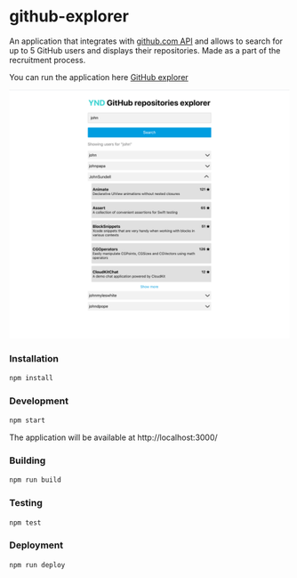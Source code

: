 # github-explorer

An application that integrates with [github.com API](https://docs.github.com/en/free-pro-team@latest/rest) and allows to search for up to 5 GitHub users and displays their repositories.
Made as a part of the recruitment process.

You can run the application here [GitHub explorer](https://polishcodegirl.github.io/github-explorer/)

![PolishCodeGirl GitHub Explorer](./assets/github-explorer.png "PolishCodeGirl GitHub Explorer")

### Installation
```bash
npm install
```

### Development
```bash
npm start
```

The application will be available at http://localhost:3000/

### Building
```bash
npm run build
```

### Testing
```bash
npm test
```

### Deployment
```bash
npm run deploy
```